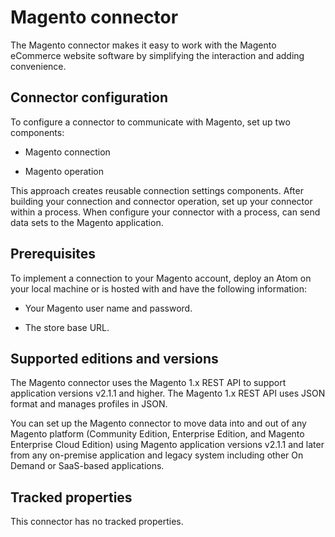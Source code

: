 # Magento connector 

<head>
  <meta name="guidename" content="Integration"/>
  <meta name="context" content="GUID-5a8acbec-1354-4d3e-b730-b9ccf5d941fd"/>
</head>


The Magento connector makes it easy to work with the Magento eCommerce website software by simplifying the interaction and adding convenience.

## Connector configuration 

To configure a connector to communicate with Magento, set up two components:

-   Magento connection

-   Magento operation


This approach creates reusable connection settings components. After building your connection and connector operation, set up your connector within a process. When configure your connector with a process, can send data sets to the Magento application.

## Prerequisites 

To implement a connection to your Magento account, deploy an Atom on your local machine or is hosted with and have the following information:

-   Your Magento user name and password.

-   The store base URL.


## Supported editions and versions 

The Magento connector uses the Magento 1.x REST API to support application versions v2.1.1 and higher. The Magento 1.x REST API uses JSON format and manages profiles in JSON.

You can set up the Magento connector to move data into and out of any Magento platform \(Community Edition, Enterprise Edition, and Magento Enterprise Cloud Edition\) using Magento application versions v2.1.1 and later from any on-premise application and legacy system including other On Demand or SaaS-based applications.

## Tracked properties

This connector has no tracked properties.